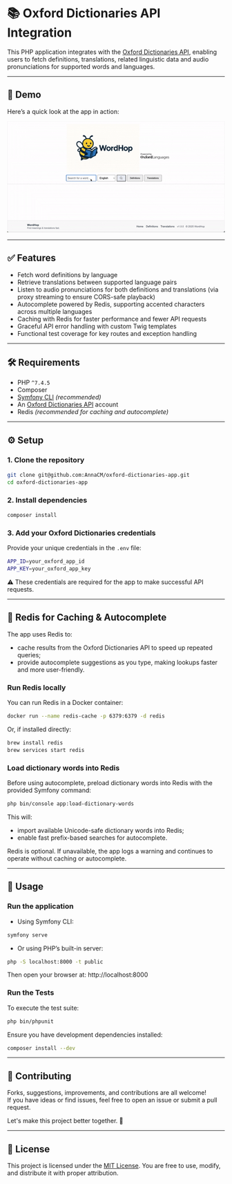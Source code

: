 # 📚 Oxford Dictionaries API Integration

This PHP application integrates with the [Oxford Dictionaries API](https://developer.oxforddictionaries.com/), enabling users to fetch definitions, translations, related linguistic data and audio pronunciations for supported words and languages.

---

## 🎥 Demo

Here’s a quick look at the app in action:

<p align="center">
  <img src="docs/demo.gif" width="600" alt="App demo showing autocomplete, definitions, and translations" />
</p>

---

## ✅ Features

- Fetch word definitions by language
- Retrieve translations between supported language pairs
- Listen to audio pronunciations for both definitions and translations (via proxy streaming to ensure CORS-safe playback)
- Autocomplete powered by Redis, supporting accented characters across multiple languages
- Caching with Redis for faster performance and fewer API requests
- Graceful API error handling with custom Twig templates
- Functional test coverage for key routes and exception handling

---

## 🛠 Requirements

- PHP `^7.4.5`
- Composer
- [Symfony CLI](https://symfony.com/download) *(recommended)*
- An [Oxford Dictionaries API](https://developer.oxforddictionaries.com/) account
- Redis *(recommended for caching and autocomplete)*

---

## ⚙️ Setup

### 1. Clone the repository

```bash
git clone git@github.com:AnnaCM/oxford-dictionaries-app.git
cd oxford-dictionaries-app
```

### 2. Install dependencies

```bash
composer install
```

### 3. Add your Oxford Dictionaries credentials
Provide your unique credentials in the `.env` file:
```bash
APP_ID=your_oxford_app_id
APP_KEY=your_oxford_app_key
```
⚠️ These credentials are required for the app to make successful API requests.

---

## 🧠 Redis for Caching & Autocomplete
The app uses Redis to:
- cache results from the Oxford Dictionaries API to speed up repeated queries;
- provide autocomplete suggestions as you type, making lookups faster and more user-friendly.

### Run Redis locally
You can run Redis in a Docker container:

```bash
docker run --name redis-cache -p 6379:6379 -d redis
```
Or, if installed directly:

```bash
brew install redis
brew services start redis
```

### Load dictionary words into Redis
Before using autocomplete, preload dictionary words into Redis with the provided Symfony command:

```bash
php bin/console app:load-dictionary-words
```

This will:
- import available Unicode-safe dictionary words into Redis;
- enable fast prefix-based searches for autocomplete.

Redis is optional. If unavailable, the app logs a warning and continues to operate without caching or autocomplete.

---

## 🚀 Usage

### Run the application

- Using Symfony CLI:
```bash
symfony serve
```
- Or using PHP’s built-in server:
```bash
php -S localhost:8000 -t public
```
Then open your browser at: http://localhost:8000

### Run the Tests

To execute the test suite:
```bash
php bin/phpunit
```

Ensure you have development dependencies installed:
```bash
composer install --dev
```

---

## 🤝 Contributing

Forks, suggestions, improvements, and contributions are all welcome!  
If you have ideas or find issues, feel free to open an issue or submit a pull request.

Let's make this project better together. 🙌

---

## 📄 License

This project is licensed under the [MIT License](LICENSE.md).
You are free to use, modify, and distribute it with proper attribution.
